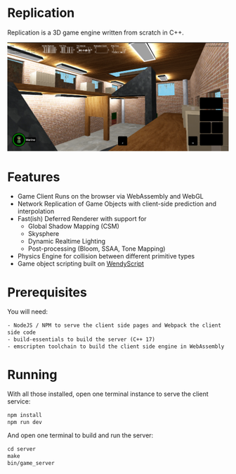 # Replication
Replication is a 3D game engine written from scratch in C++.

<p align="center" >
<img src="https://raw.githubusercontent.com/fg123/replication/master/screenshot.png">
</p>


# Features
- Game Client Runs on the browser via WebAssembly and WebGL
- Network Replication of Game Objects with client-side prediction and interpolation
- Fast(ish) Deferred Renderer with support for
    - Global Shadow Mapping (CSM)
    - Skysphere
    - Dynamic Realtime Lighting
    - Post-processing (Bloom, SSAA, Tone Mapping)
- Physics Engine for collision between different primitive types
- Game object scripting built on [WendyScript](https://wendy.felixguo.me/)

# Prerequisites
You will need:
```
- NodeJS / NPM to serve the client side pages and Webpack the client side code
- build-essentials to build the server (C++ 17)
- emscripten toolchain to build the client side engine in WebAssembly
```

# Running
With all those installed, open one terminal instance to serve the client service:
```
npm install
npm run dev
```

And open one terminal to build and run the server:
```
cd server
make
bin/game_server
```

